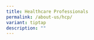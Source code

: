 ```yaml
---
title: Healthcare Professionals
permalink: /about-us/hcp/
variant: tiptap
description: ""
---
```

<p></p>